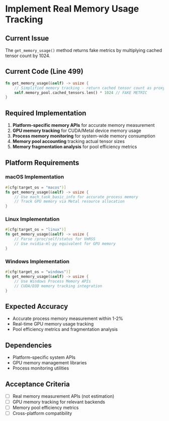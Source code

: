 # Implement Real Memory Usage Tracking

## Current Issue
The `get_memory_usage()` method returns fake metrics by multiplying cached tensor count by 1024.

## Current Code (Line 499)
```rust
fn get_memory_usage(&self) -> usize {
    // Simplified memory tracking - return cached tensor count as proxy
    self.memory_pool.cached_tensors.len() * 1024 // FAKE METRIC
}
```

## Required Implementation
1. **Platform-specific memory APIs** for accurate memory measurement
2. **GPU memory tracking** for CUDA/Metal device memory usage
3. **Process memory monitoring** for system-wide memory consumption
4. **Memory pool accounting** tracking actual tensor sizes
5. **Memory fragmentation analysis** for pool efficiency metrics

## Platform Requirements

### macOS Implementation
```rust
#[cfg(target_os = "macos")]
fn get_memory_usage(&self) -> usize {
    // Use mach_task_basic_info for accurate process memory
    // Track GPU memory via Metal resource allocation
}
```

### Linux Implementation
```rust
#[cfg(target_os = "linux")]
fn get_memory_usage(&self) -> usize {
    // Parse /proc/self/status for VmRSS
    // Use nvidia-ml-py equivalent for GPU memory
}
```

### Windows Implementation
```rust
#[cfg(target_os = "windows")]
fn get_memory_usage(&self) -> usize {
    // Use Windows Process Memory APIs
    // CUDA/D3D memory tracking integration
}
```

## Expected Accuracy
- Accurate process memory measurement within 1-2% 
- Real-time GPU memory usage tracking
- Pool efficiency metrics and fragmentation analysis

## Dependencies
- Platform-specific system APIs
- GPU memory management libraries
- Process monitoring utilities

## Acceptance Criteria
- [ ] Real memory measurement APIs (not estimation)
- [ ] GPU memory tracking for relevant backends
- [ ] Memory pool efficiency metrics
- [ ] Cross-platform compatibility